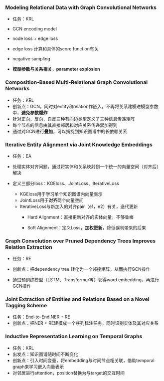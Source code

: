 ### Modeling Relational Data with Graph Convolutional Networks

- 任务：KRL

- GCN encoding model

- node loss + edge loss

- edge loss 计算和具体的score function有关

- negative sampling

- **模型参数与关系相关，parameter explosion**

  

### Composition-Based Multi-Relational Graph Convolutional Networks

- 任务：KRL
- 创新点：GCN，同时对entity和relation作嵌入，不再将关系建模进模型参数中，**避免参数爆炸**
- 针对正向、反向、自反三种有向边类型定义了三种信息传递矩阵
- 每个节点的信息由其直接邻居和对应关系传递累加得到
- 通过对GCN进行**叠加**，可以捕捉到知识图谱中的长依赖关系



### Iterative Entity Alignment via Joint Knowledge Embeddings

- 任务：EA

- 处理实体对齐问题，通过将实体和关系映射到一个统一的向量空间（对齐后）解决

- 定义三部分loss：KGEloss、JointLoss、IterativeLoss
  - KGEloss用于学习单个知识图谱内向量表示
  - JointLoss用于**对齐**两个向量空间
  - IterativeLoss与新加入的对齐pair（e1，e2）有关，迭代更新
    - Hard Alignment：直接更新对齐的实体向量，不够鲁棒
    
    - Soft Alignment：定义Loss，**加权更新**，降低误判带来的后果
    
      

### Graph Convolution over Pruned Dependency Trees Improves Relation Extraction

- 任务：RE

- 创新点：把dependency tree 转化为一个邻接矩阵，从而执行GCN操作

- 通过预训练模型（LSTM、Transformer等）获得word embedding，再进行GCN操作

  

### Joint Extraction of Entities and Relations Based on a Novel Tagging Scheme

- 任务：End-to-End NER + RE
- 创新点：把NER + RE建模成一个序列标注任务，同时识别实体及其对应关系




### Inductive Representation Learning on Temporal Graphs

- 任务：KRL
- 出发点：知识图谱随时间不断变化
- 创新点：引入时间变量，将embedding与时间节点相关联，借助temporal graph来学习嵌入向量表示
- 对邻居进行attention，position替换为与target的交互时间

